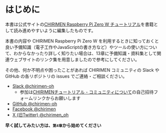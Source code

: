 # はじめに

本書は公式サイトの[CHIRIMEN Raspberry Pi Zero W チュートリアル](https://tutorial.chirimen.org/pizero/)を書籍として読み進めやすいように編集したものです。

本書の内容や CHIRIMEN Raspberry Pi Zero W を利用するときに知っておくと良い予備知識（電子工作やJavaScriptの書き方など）やツールの使い方について、わからなかったり詳しく知りたい場合は、13章に予備知識・資料集として関連ウェブサイトのリンク集を用意しましたので参考にしてください。

その他、何か不明点や困ったことがあれば CHIRIMEN コミュニティの Slack や GitHub の各リポジトリの issues でご連絡・ご相談ください。

- [Slack @chirimen-oh](http://chirimen-oh.slack.com/)
  - 参加は[CHIRIMENチュートリアル - コミュニティについて](https://tutorial.chirimen.org/about)の自己招待フォームリンクからお願いします
- [GitHub @chirimen-oh](https://github.com/chirimen-oh/)
- [Facebook @chirimen](https://www.facebook.com/groups/chirimen/)
- [X (旧Twitter) @chirimen_oh](https://twitter.com/chirimen_oh)


**早く試してみたい方は、`第4章`から始めてください**
